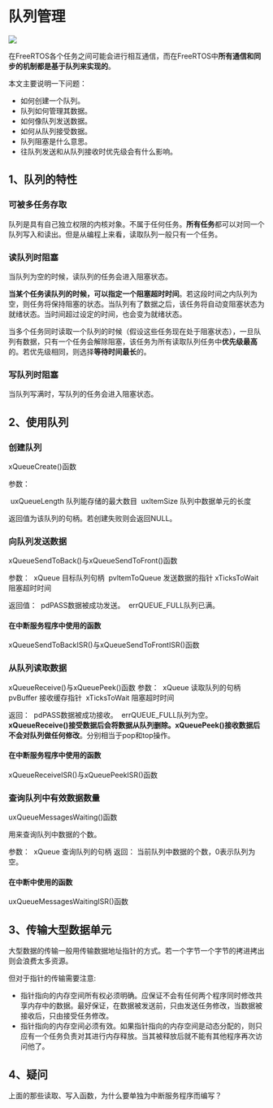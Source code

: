 # 队列管理

![](http://oklbfi1yj.bkt.clouddn.com/FreeRTOS/4.jpg)

在FreeRTOS各个任务之间可能会进行相互通信，而在FreeRTOS中**所有通信和同步的机制都是基于队列来实现的**。

本文主要说明一下问题：

- 如何创建一个队列。
- 队列如何管理其数据。
- 如何像队列发送数据。
- 如何从队列接受数据。
- 队列阻塞是什么意思。
- 往队列发送和从队列接收时优先级会有什么影响。

## 1、队列的特性

### 可被多任务存取

队列是具有自己独立权限的内核对象。不属于任何任务。**所有任务**都可以对同一个队列写入和读出。但是从编程上来看，读取队列一般只有一个任务。

### 读队列时阻塞

当队列为空的时候，读队列的任务会进入阻塞状态。

**当某个任务读队列的时候，可以指定一个阻塞超时时间**。若这段时间之内队列为空，则任务将保持阻塞的状态。当队列有了数据之后，该任务将自动变阻塞状态为就绪状态。当时间超过设定的时间，也会变为就绪状态。

当多个任务同时读取一个队列的时候（假设这些任务现在处于阻塞状态），一旦队列有数据，只有一个任务会解除阻塞，该任务为所有读取队列任务中**优先级最高**的。若优先级相同，则选择**等待时间最长**的。

### 写队列时阻塞

当队列写满时，写队列的任务会进入阻塞状态。

## 2、使用队列

### 创建队列

xQueueCreate()函数

参数：

​        uxQueueLength 队列能存储的最大数目
​        uxltemSize 队列中数据单元的长度

返回值为该队列的句柄。若创建失败则会返回NULL。

### 向队列发送数据

xQueueSendToBack()与xQueueSendToFront()函数

参数：
​        xQueue 目标队列句柄
​        pvltemToQueue 发送数据的指针
​        xTicksToWait 阻塞超时时间

返回值：
​        pdPASS数据被成功发送。
​        errQUEUE_FULL队列已满。

#### 在中断服务程序中使用的函数

xQueueSendToBackISR()与xQueueSendToFrontISR()函数

### 从队列读取数据

xQueueReceive()与xQueuePeek()函数
参数：
​        xQueue 读取队列的句柄
​        pvBuffer 接收缓存指针
​        xTicksToWait 阻塞超时时间

返回：
​        pdPASS数据被成功接收。
​        errQUEUE_FULL队列为空。
**xQueueReceive()接受数据后会将数据从队列删除。xQueuePeek()接收数据后不会对队列做任何修改**。分别相当于pop和top操作。

#### 在中断服务程序中使用的函数

xQueueReceiveISR()与xQueuePeekISR()函数

### 查询队列中有效数据数量

uxQueueMessagesWaiting()函数

用来查询队列中数据的个数。

参数：
​        xQueue 查询队列的句柄
返回：
​        当前队列中数据的个数，0表示队列为空。

#### 在中断中使用的函数

uxQueueMessagesWaitingISR()函数

## 3、传输大型数据单元

大型数据的传输一般用传输数据地址指针的方式。若一个字节一个字节的拷进拷出则会浪费太多资源。

但对于指针的传输需要注意:

- 指针指向的内存空间所有权必须明确。应保证不会有任何两个程序同时修改共享内存中的数据。最好保证，在数据被发送前，只由发送任务修改，当数据被接收后，只由接受任务修改。
- 指针指向的内存空间必须有效。如果指针指向的内存空间是动态分配的，则只应有一个任务负责对其进行内存释放。当其被释放后就不能有其他程序再次访问他了。

## 4、疑问

上面的那些读取、写入函数，为什么要单独为中断服务程序而编写？





























































































































































